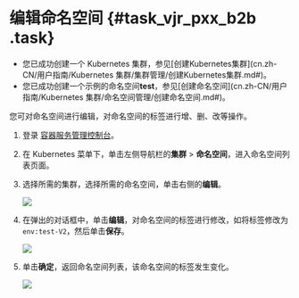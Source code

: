 # 编辑命名空间 {#task_vjr_pxx_b2b .task}

-   您已成功创建一个 Kubernetes 集群，参见[创建Kubernetes集群](cn.zh-CN/用户指南/Kubernetes 集群/集群管理/创建Kubernetes集群.md#)。
-   您已成功创建一个示例的命名空间**test**，参见[创建命名空间](cn.zh-CN/用户指南/Kubernetes 集群/命名空间管理/创建命名空间.md#)。

您可对命名空间进行编辑，对命名空间的标签进行增、删、改等操作。

1.  登录 [容器服务管理控制台](https://cs.console.aliyun.com/)。 
2.  在 Kubernetes 菜单下，单击左侧导航栏的**集群** \> **命名空间**，进入命名空间列表页面。 
3.  选择所需的集群，选择所需的命名空间，单击右侧的**编辑**。 

    ![](http://static-aliyun-doc.oss-cn-hangzhou.aliyuncs.com/assets/img/16673/154821665710709_zh-CN.png)

4.  在弹出的对话框中，单击**编辑**，对命名空间的标签进行修改，如将标签修改为`env:test-V2`，然后单击**保存**。 

    ![](http://static-aliyun-doc.oss-cn-hangzhou.aliyuncs.com/assets/img/16673/154821665710710_zh-CN.png)

5.  单击**确定**，返回命名空间列表，该命名空间的标签发生变化。 

    ![](http://static-aliyun-doc.oss-cn-hangzhou.aliyuncs.com/assets/img/16673/154821665710711_zh-CN.png)


